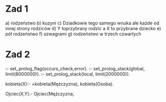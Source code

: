 # Zad 1
a) rodzeństwo
b) kuzyni
c) Dziadkowie tego samego wnuka ale każde od innej strony rodziców
d) Y toprzybrany rodzic a X to przybrane dziecko
e) pół rodzeństwo
f) szwagrami
g) rodzeństwo w trzech czwartych

# Zad 2

:- set_prolog_flag(occurs_check,error).
:- set_prolog_stack(global, limit(8000000)).
:- set_prolog_stack(local, limit(2000000)).




kobieta(X):-
    \+kobieta(Mężczyzna),
    kobieta(Osoba).

Ojciec(X,Y):-
    Ojciec(Mężczyzna,
